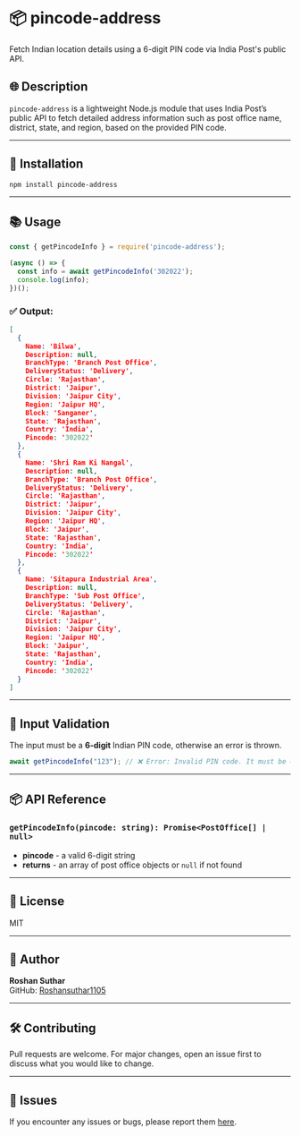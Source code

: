 # 📦 pincode-address

Fetch Indian location details using a 6-digit PIN code via India Post's public API.

## 🌐 Description

`pincode-address` is a lightweight Node.js module that uses India Post’s public API to fetch detailed address information such as post office name, district, state, and region, based on the provided PIN code.

---

## 🚀 Installation

```bash
npm install pincode-address
```

---

## 📚 Usage

```js
const { getPincodeInfo } = require('pincode-address');

(async () => {
  const info = await getPincodeInfo('302022');
  console.log(info);
})();
```

### ✅ Output:

```json
[
  {
    Name: 'Bilwa',
    Description: null,
    BranchType: 'Branch Post Office',
    DeliveryStatus: 'Delivery',
    Circle: 'Rajasthan',
    District: 'Jaipur',
    Division: 'Jaipur City',
    Region: 'Jaipur HQ',
    Block: 'Sanganer',
    State: 'Rajasthan',
    Country: 'India',
    Pincode: '302022'
  },
  {
    Name: 'Shri Ram Ki Nangal',
    Description: null,
    BranchType: 'Branch Post Office',
    DeliveryStatus: 'Delivery',
    Circle: 'Rajasthan',
    District: 'Jaipur',
    Division: 'Jaipur City',
    Region: 'Jaipur HQ',
    Block: 'Jaipur',
    State: 'Rajasthan',
    Country: 'India',
    Pincode: '302022'
  },
  {
    Name: 'Sitapura Industrial Area',
    Description: null,
    BranchType: 'Sub Post Office',
    DeliveryStatus: 'Delivery',
    Circle: 'Rajasthan',
    District: 'Jaipur',
    Division: 'Jaipur City',
    Region: 'Jaipur HQ',
    Block: 'Jaipur',
    State: 'Rajasthan',
    Country: 'India',
    Pincode: '302022'
  }
]
```

---

## 🧪 Input Validation

The input must be a **6-digit** Indian PIN code, otherwise an error is thrown.

```js
await getPincodeInfo("123"); // ❌ Error: Invalid PIN code. It must be 6 digits.
```

---

## 📦 API Reference

### `getPincodeInfo(pincode: string): Promise<PostOffice[] | null>`

- **pincode** - a valid 6-digit string
- **returns** - an array of post office objects or `null` if not found

---

## 📄 License

MIT

---

## 👤 Author

**Roshan Suthar**  
GitHub: [Roshansuthar1105](https://github.com/Roshansuthar1105)

---

## 🛠️ Contributing

Pull requests are welcome. For major changes, open an issue first to discuss what you would like to change.

---

## 🐛 Issues

If you encounter any issues or bugs, please report them [here](https://github.com/Roshansuthar1105/pincode-address/issues).
